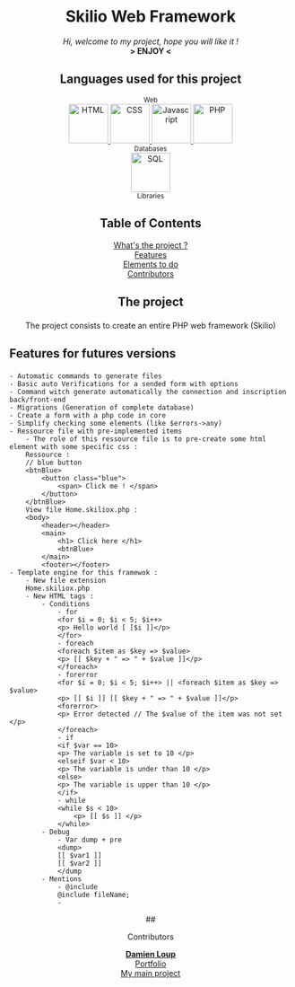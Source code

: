 <div align="center">
    <h1>Skilio Web Framework</h1>
    <i>Hi, welcome to my project, hope you will like it !</i> <br />
    <b> > ENJOY < </b>
</div>
<div align="center">
     <h2>Languages used for this project</h2>
     <sub> Web </sub>
     <br />
     <a href="https://fr.wikipedia.org/wiki/Hypertext_Markup_Language">
        <img height="70" alt="HTML" src="https://th.bing.com/th/id/R.36269ef32e1901bd994603c2cb801be1?rik=AHcjqaBm9jncxA&pid=ImgRaw&r=0" />
     </a>
     <a href="https://en.wikipedia.org/wiki/CSS">
        <img height="70" alt="CSS" src="https://www.kindpng.com/picc/m/464-4640184_css3-png-download-css-icon-transparent-png.png" />
     </a>
     <a href="https://www.javascript.com/">
        <img height="70" alt="Javascript" src="https://p7.hiclipart.com/preview/793/545/309/javascript-programmer-node-js-web-application-vector-markup-language.jpg" />
     </a>
     <a href="https://www.php.net/">
        <img height="70" alt="PHP" src="https://th.bing.com/th/id/OIP.bWdhB1dI1fYIYszoMnb_7AAAAA?pid=ImgDet&rs=1" />
     </a>
     <br />
     <sub> Databases </sub>
     <br />
     <a href="https://en.wikipedia.org/wiki/SQL">
        <img height="70" alt="SQL" src="https://img.favpng.com/16/0/21/sql-server-logo-png-favpng-pXyDxFrAFhWQUeLq6SrgeND1g.jpg" />
     </a>
    <br />
    <sub> Libraries </sub>
    <br />
</div>
<div align="center">
    <h2 align="center">Table of Contents</h2>
  
   [What's the project ?](#the-project)   <br>
   [Features](#features)                   <br>
   [Elements to do](#elements-to-do)       <br>
   [Contributors](#contributors)
</div>

<div align="center">
    
   ## <p align="center">The project</p>
   The project consists to create an entire PHP web framework (Skilio)
</div>
    
   ## <p>Features for futures versions</p>
    - Automatic commands to generate files
    - Basic auto Verifications for a sended form with options
    - Command witch generate automatically the connection and inscription back/front-end
    - Migrations (Generation of complete database)
    - Create a form with a php code in core
    - Simplify checking some elements (like $errors->any)
    - Ressource file with pre-implemented items
        - The role of this ressource file is to pre-create some html element with some specific css :
        Ressource :
        // blue button
        <btnBlue>
            <button class="blue">
                <span> Click me ! </span>
            </button>
        </btnBlue>
        View file Home.skiliox.php :
        <body>
            <header></header>
            <main>
                <h1> Click here </h1>
                <btnBlue>
            </main>
            <footer></footer>
    - Template engine for this framewok :
        - New file extension
        Home.skiliox.php
        - New HTML tags : 
            - Conditions
                - for 
                <for $i = 0; $i < 5; $i++>
                <p> Hello world [ [$i ]]</p>
                </for>
                - foreach
                <foreach $item as $key => $value>
                <p> [[ $key + " => " + $value ]]</p>
                </foreach>
                - forerror
                <for $i = 0; $i < 5; $i++> || <foreach $item as $key => $value>
                <p> [[ $i ]] [[ $key + " => " + $value ]]</p>
                <forerror>
                <p> Error detected // The $value of the item was not set </p>
                </foreach>
                - if
                <if $var == 10>
                <p> The variable is set to 10 </p>
                <elseif $var < 10>
                <p> The variable is under than 10 </p>
                <else>
                <p> The variable is upper than 10 </p>
                </if>
                - while 
                <while $s < 10>
                    <p> [[ $s ]] </p>
                </while>
            - Debug
                - Var dump + pre
                <dump>
                [[ $var1 ]]
                [[ $var2 ]]
                </dump
            - Mentions
                - @include
                @include fileName;
                - 
                    
<div align="center">
   ## <p align="center">Contributors</p>
   <b>
       <a href="https://github.com/dam277">Damien Loup</a>
   </b>                     
   <br>
   <a href="https://dam277.github.io/P_Portfolio/">Portfolio</a>       <br>
   <a href="https://skiliox.com">My main project</a>
   </p>
</div>
